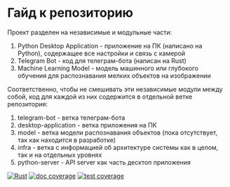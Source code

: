 # Гайд к репозиторию

Проект разделен на независимые и модульные части:

1. Python Desktop Application - приложение на ПК (написано на Python), содержащее все настройки и связь с камерой
2. Telegram Bot - код для телеграм-бота (написан на Rust)
3. Machine Learning Model - модель машинного или глубокого обучения для распознавания мелких объектов на изображении

Соответственно, чтобы не смешивать эти независимые модули между собой, код для каждой из них содержится в отдельной ветке репозитория:

1. telegram-bot - ветка телеграм-бота
2. desktop-application - ветка приложения на ПК
3. model - ветка модели распознавания объектов (пока отсутствует, так как находится в разработке)
4. infra - ветка с информацией об архитектуре системы как в целом, так и на отдельных уровнях
5. python-server - API server как часть десктоп приложения


[![Rust](https://github.com/schukark/OLTS-Cam/actions/workflows/rust.yml/badge.svg)](https://github.com/schukark/OLTS-Cam/actions/workflows/rust.yml)
[![doc coverage](https://img.shields.io/endpoint?url=https%3A%2F%2Fgist.githubusercontent.com%2Fschukark%2F1b10014d0019c22cc1984bc8a7be7152%2Fraw%2F3de291300f3d36ee7956596666a10d667ab31971%2Fdoc-coverage.json)](https://github.com/schukark/OLTS-Cam/)
[![test coverage](https://coveralls.io/repos/github/schukark/OLTS-Cam/badge.svg?branch=telegram-bot)](https://coveralls.io/github/schukark/OLTS-Cam?branch=telegram-bot)
